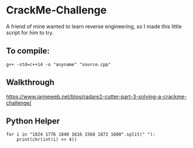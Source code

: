 # CrackMe-Challenge

A friend of mine wanted to learn reverse engineering, so I made this little script for him to try.

## To compile:

```
g++ -std=c++14 -o "anyname" "source.cpp" 
```

## Walkthrough

https://www.jamieweb.net/blog/radare2-cutter-part-3-solving-a-crackme-challenge/

## Python Helper
```
for i in "1824 1776 1840 1616 1568 1872 1600".split(" "):
    print(chr(int(i) >> 4))
```
